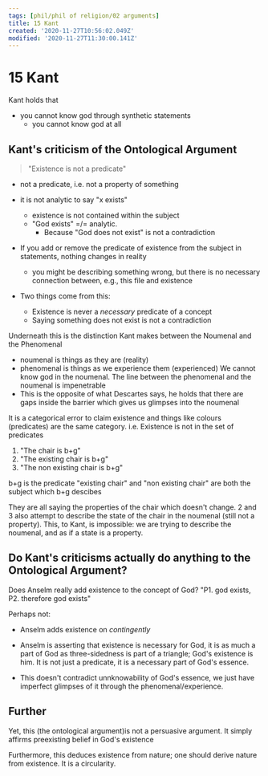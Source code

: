 ```yaml
---
tags: [phil/phil of religion/02 arguments]
title: 15 Kant
created: '2020-11-27T10:56:02.049Z'
modified: '2020-11-27T11:30:00.141Z'
---
```


# 15 Kant
Kant holds that
- you cannot know god through synthetic statements
  - you cannot know god at all

## Kant's criticism of the Ontological Argument
> "Existence is not a predicate"

- not a predicate, i.e. not a property of something
- it is not analytic to say "x exists"
  - existence is not contained within the subject
  - "God exists" =/= analytic.
    - Because "God does not exist" is not a contradiction

- If you add or remove the predicate of existence from the subject in statements, nothing changes in reality
  - you might be describing something wrong, but there is no necessary connection between, e.g., this file and existence
- Two things come from this:
  - Existence is never a *necessary* predicate of a concept
  - Saying something does not exist is not a contradiction


Underneath this is the distinction Kant makes between the Noumenal and the Phenomenal
  - noumenal is things as they are (reality)
  - phenomenal is things as we experience them (experienced)
We cannot know god in the noumenal. The line between the phenomenal and the noumenal is impenetrable
- This is the opposite of what Descartes says, he holds that there are gaps inside the barrier which gives us glimpses into the noumenal

It is a categorical error to claim existence and things like colours (predicates) are the same category. i.e. Existence is not in the set of predicates


1. "The chair is b+g"
2. "The existing chair is b+g"
3. "The non existing chair is b+g"


b+g is the predicate
"existing chair" and "non existing chair" are both the subject which b+g descibes

They are all saying the properties of the chair which doesn't change.
2 and 3 also attempt to describe the state of the chair in the noumenal (still not a property). This, to Kant, is impossible: we are trying to describe the noumenal, and as if a state is a property.




## Do Kant's criticisms actually do anything to the Ontological Argument?
Does Anselm really add existence to the concept of God?
"P1. god exists, P2. therefore god exists"

Perhaps not:
- Anselm adds existence on *contingently*
- Anselm is asserting that existence is necessary for God, it is as much a part of God as three-sidedness is part of a triangle; God's existence is him. It is not just a predicate, it is a necessary part of God's essence.

- This doesn't contradict unnknowability of God's essence, we just have imperfect glimpses of it through the phenomenal/experience.

## Further
Yet, this (the ontological argument)is not a persuasive argument. It simply affirms preexisting belief in God's existence

Furthermore, this deduces existence from nature; one should derive nature from existence. It is a circularity.
